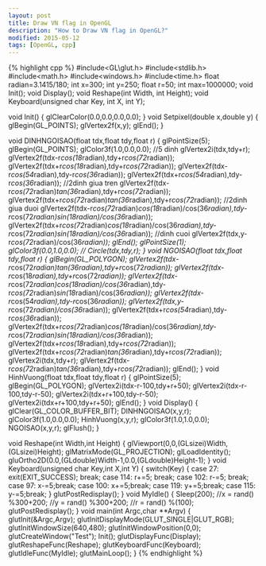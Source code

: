 ```yaml
---
layout: post
title: Draw VN flag in OpenGL
description: "How to Draw VN flag in OpenGL?"
modified: 2015-05-12
tags: [OpenGL, cpp]
---
```


{% highlight cpp %}
#include<GL\glut.h>
#include<stdlib.h>
#include<math.h>
#include<windows.h>
#include<time.h>
float radian=3.1415/180;
int x=300;
int y=250;
float r=50;
int max=1000000;
void Init();
void Display();
void Reshape(int Width, int Height);
void Keyboard(unsigned char Key, int X, int Y);


void Init()
{
	glClearColor(0.0,0.0,0.0,0.0);
}
void Setpixel(double x,double y)
{
	glBegin(GL_POINTS);
	glVertex2f(x,y);
	glEnd();
}


void DINHNGOISAO(float tdx,float tdy,float r)
{
	glPointSize(5);
	glBegin(GL_POINTS);
	glColor3f(1.0,0.0,0.0);
	//5 dinh 
	glVertex2i(tdx,tdy+r);
	glVertex2f(tdx-r*cos(18*radian),tdy+r*cos(72*radian));
	glVertex2f(tdx+r*cos(18*radian),tdy+r*cos(72*radian));
	glVertex2f(tdx-r*cos(54*radian),tdy-r*cos(36*radian));
	glVertex2f(tdx+r*cos(54*radian),tdy-r*cos(36*radian));
	//2dinh giua tren
	glVertex2f(tdx-r*cos(72*radian)*tan(36*radian),tdy+r*cos(72*radian));
	glVertex2f(tdx+r*cos(72*radian)*tan(36*radian),tdy+r*cos(72*radian));
	//2dinh giua duoi
	glVertex2f(tdx-r*cos(72*radian)*cos(18*radian)/cos(36*radian),tdy-r*cos(72*radian)*sin(18*radian)/cos(36*radian));
	glVertex2f(tdx+r*cos(72*radian)*cos(18*radian)/cos(36*radian),tdy-r*cos(72*radian)*sin(18*radian)/cos(36*radian));
	//dinh cuoi
	glVertex2f(tdx,y-r*cos(72*radian)/cos(36*radian));
	glEnd();
	glPointSize(1);
	glColor3f(0.0,1.0,0.0);
//	Circle(tdx,tdy,r);
}
void NGOISAO(float tdx,float tdy,float r)
{
	glBegin(GL_POLYGON);
	glVertex2f(tdx-r*cos(72*radian)*tan(36*radian),tdy+r*cos(72*radian));
	glVertex2f(tdx-r*cos(18*radian),tdy+r*cos(72*radian));
	glVertex2f(tdx-r*cos(72*radian)*cos(18*radian)/cos(36*radian),tdy-r*cos(72*radian)*sin(18*radian)/cos(36*radian));
	glVertex2f(tdx-r*cos(54*radian),tdy-r*cos(36*radian));
	glVertex2f(tdx,y-r*cos(72*radian)/cos(36*radian));
	glVertex2f(tdx+r*cos(54*radian),tdy-r*cos(36*radian));
	glVertex2f(tdx+r*cos(72*radian)*cos(18*radian)/cos(36*radian),tdy-r*cos(72*radian)*sin(18*radian)/cos(36*radian));
	glVertex2f(tdx+r*cos(18*radian),tdy+r*cos(72*radian));
	glVertex2f(tdx+r*cos(72*radian)*tan(36*radian),tdy+r*cos(72*radian));
	glVertex2i(tdx,tdy+r);
	glVertex2f(tdx-r*cos(72*radian)*tan(36*radian),tdy+r*cos(72*radian));
	glEnd();
}
void HinhVuong(float tdx,float tdy,float r)
{
	glPointSize(5);
	glBegin(GL_POLYGON);
	glVertex2i(tdx-r-100,tdy+r+50);
	glVertex2i(tdx-r-100,tdy-r-50);
	glVertex2i(tdx+r+100,tdy-r-50);
	glVertex2i(tdx+r+100,tdy+r+50);
	glEnd();
}
void Display()
{
	glClear(GL_COLOR_BUFFER_BIT);
	DINHNGOISAO(x,y,r);
	glColor3f(1.0,0.0,0.0);
	HinhVuong(x,y,r);
	glColor3f(1.0,1.0,0.0);
	NGOISAO(x,y,r);
	glFlush();
}

void Reshape(int Width,int Height)
{
	glViewport(0,0,(GLsizei)Width,(GLsizei)Height);
	glMatrixMode(GL_PROJECTION);
	glLoadIdentity();
	gluOrtho2D(0.0,(GLdouble)Width-1,0.0,(GLdouble)Height-1);
}
void Keyboard(unsigned char Key,int X,int Y)
{
	switch(Key)
	{
	case 27:
		exit(EXIT_SUCCESS);
		break;
	case 114:
		r+=5;
		break;
	case 102:
		r-=5;
		break;
	case 97:
		x-=5;break;
	case 100:
		x+=5;break;
	case 119:
		y+=5;break;
	case 115:
		y-=5;break;
	}
	glutPostRedisplay();
}
void MyIdle()
{
	Sleep(200);
		//x = rand() %300+200;
		//y = rand() %300+200;
		//r = rand() %(100);
	glutPostRedisplay();
}
void main(int Argc,char **Argv)
{
	glutInit(&Argc,Argv);
	glutInitDisplayMode(GLUT_SINGLE|GLUT_RGB);
	glutInitWindowSize(640,480);
	glutInitWindowPosition(0,0);
	glutCreateWindow("Test");
	Init();
	glutDisplayFunc(Display);
	glutReshapeFunc(Reshape);
	glutKeyboardFunc(Keyboard);
	glutIdleFunc(MyIdle);
	glutMainLoop();
}
{% endhighlight %}
